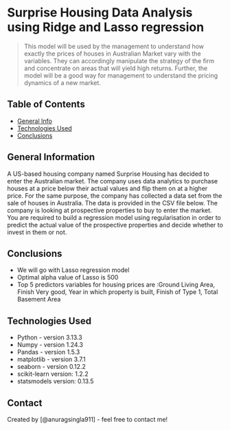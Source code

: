 # Surprise Housing Data Analysis using Ridge and Lasso regression
> This model will be used by the management to understand how exactly the prices of houses in Australian Market vary with the variables. They can accordingly manipulate the strategy of the firm and concentrate on areas that will yield high returns. Further, the model will be a good way for management to understand the pricing dynamics of a new market.


## Table of Contents
* [General Info](#general-information)
* [Technologies Used](#technologies-used)
* [Conclusions](#conclusions)

## General Information
A US-based housing company named Surprise Housing has decided to enter the Australian market. The company uses data analytics to purchase houses at a price below their actual values and flip them on at a higher price. For the same purpose, the company has collected a data set from the sale of houses in Australia. The data is provided in the CSV file below.
The company is looking at prospective properties to buy to enter the market. You are required to build a regression model using regularisation in order to predict the actual value of the prospective properties and decide whether to invest in them or not.


## Conclusions
- We will go with Lasso regression model
- Optimal alpha value of Lasso is 500
- Top 5 predictors variables for housing prices are :Ground Living Area, Finish Very good, Year in which property is built, Finish of Type 1, Total Basement Area

## Technologies Used
- Python - version 3.13.3
- Numpy - version 1.24.3
- Pandas - version 1.5.3
- matplotlib - version 3.7.1
- seaborn - version 0.12.2
- scikit-learn version: 1.2.2
- statsmodels version: 0.13.5



## Contact
Created by [@anuragsingla911] - feel free to contact me!
